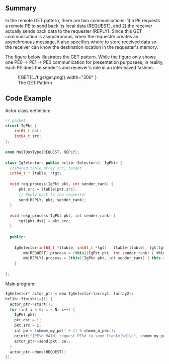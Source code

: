 ## Summary

In the remote GET pattern, there are two communications: 1) a PE requests a remote PE to send back its local data (REQUEST), and 2) the receiver actually sends back data to the requester (REPLY). Since this GET communication is asynchronous, when the requester creates an asynchronous message, it also specifies where to store received data so the receiver can know the destination location in the requester's memory. 

The figure below illustrates the GET pattern. While the figure only shows one PE0 -> PE1 -> PE0 communication for presentation purposees, in reality, each PE does the sender's and receiver's role in an interleaved fashion.

<figure markdown>
  ![GET](../figs/get.png){ width="300" }
  <figcaption>The GET Pattern</figcaption>
</figure>

## Code Example

Actor class definition:

``` c++ linenums="1"
// packet
struct IgPkt {
    int64_t dst;
    int64_t src;
};

enum MailBoxType{REQUEST, REPLY};

class IgSelector: public hclib::Selector<2, IgPkt> {
  //shared table array src, target
  int64_t * ltable, *tgt;

  void req_process(IgPkt pkt, int sender_rank) {
      pkt.src = ltable[pkt.src];
      // Reply back to the requester
      send(REPLY, pkt, sender_rank);
  }

  void resp_process(IgPkt pkt, int sender_rank) {
      tgt[pkt.dst] = pkt.src;
  }

  public:

    IgSelector(int64_t *ltable, int64_t *tgt) : ltable(ltable), tgt(tgt){
        mb[REQUEST].process = [this](IgPkt pkt, int sender_rank) { this->req_process(pkt, sender_rank); };
        mb[REPLY].process = [this](IgPkt pkt, int sender_rank) { this->resp_process(pkt, sender_rank); };
    }

};
```

Main program:

``` c++ linenums="1"
IgSelector* actor_ptr = new IgSelector(larray1, larray2);
hclib::finish([=]() {
  actor_ptr->start();
  for (int i = 0; i < N; i++) {
    IgPkt pkt;
    pkt.dst = i;
    pkt.src = i;
    int pe = (shmem_my_pe() + 1) % shmem_n_pes();
    printf("[PE%d MAIN] request PE%d to send ltable[%d]\n", shmem_my_pe(), pe, i);
    actor_ptr->send(pkt, pe);
  }
  actor_ptr->done(REQUEST);
});
```
